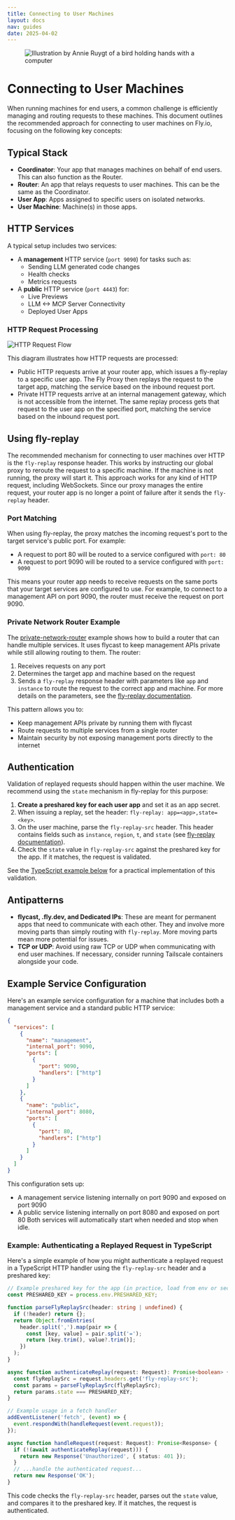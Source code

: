 ```yaml
---
title: Connecting to User Machines
layout: docs
nav: guides
date: 2025-04-02
---
```


<figure>
  <img src="/static/images/connecting-to-users.png" alt="Illustration by Annie Ruygt of a bird holding hands with a computer" class="w-full max-w-lg mx-auto">
</figure>

# Connecting to User Machines

When running machines for end users, a common challenge is efficiently managing and routing requests to these machines. This document outlines the recommended approach for connecting to user machines on Fly.io, focusing on the following key concepts:

## Typical Stack

- **Coordinator**: Your app that manages machines on behalf of end users. This can also function as the Router.
- **Router**: An app that relays requests to user machines. This can be the same as the Coordinator.
- **User App**: Apps assigned to specific users on isolated networks.
- **User Machine**: Machine(s) in those apps.

## HTTP Services

A typical setup includes two services:
- A **management** HTTP service (`port 9090`) for tasks such as:
  - Sending LLM generated code changes
  - Health checks
  - Metrics requests
- A **public** HTTP service (`port 4443`) for:
  - Live Previews
  - LLM <-> MCP Server Connectivity
  - Deployed User Apps

### HTTP Request Processing

![HTTP Request Flow](/docs/blueprints/connecting-to-user-machines-http-flow.svg)

This diagram illustrates how HTTP requests are processed:
- Public HTTP requests arrive at your router app, which issues a fly-replay to a specific user app. The Fly Proxy then replays the request to the target app, matching the service based on the inbound request port.
- Private HTTP requests arrive at an internal management gateway, which is not accessible from the internet. The same replay process gets that request to the user app on the specified port, matching the service based on the inbound request port.

## Using fly-replay

The recommended mechanism for connecting to user machines over HTTP is the `fly-replay` response header. This works by instructing our global proxy to reroute the request to a specific machine. If the machine is not running, the proxy will start it. This approach works for any kind of HTTP request, including WebSockets. Since our proxy manages the entire request, your router app is no longer a point of failure after it sends the `fly-replay` header.

### Port Matching

When using fly-replay, the proxy matches the incoming request's port to the target service's public port. For example:
- A request to port 80 will be routed to a service configured with `port: 80`
- A request to port 9090 will be routed to a service configured with `port: 9090`

This means your router app needs to receive requests on the same ports that your target services are configured to use. For example, to connect to a management API on port 9090, the router must receive the request on port 9090.

### Private Network Router Example

The [private-network-router](https://github.com/fly-apps/private-network-router) example shows how to build a router that can handle multiple services. It uses flycast to keep management APIs private while still allowing routing to them. The router:

1. Receives requests on any port
2. Determines the target app and machine based on the request
3. Sends a `fly-replay` response header with parameters like `app` and `instance` to route the request to the correct app and machine. For more details on the parameters, see the [fly-replay documentation](https://fly.io/docs/networking/dynamic-request-routing/#the-fly-replay-response-header).

This pattern allows you to:
- Keep management APIs private by running them with flycast
- Route requests to multiple services from a single router
- Maintain security by not exposing management ports directly to the internet

## Authentication

Validation of replayed requests should happen within the user machine. We recommend using the `state` mechanism in fly-replay for this purpose:

1. **Create a preshared key for each user app** and set it as an app secret.
2. When issuing a replay, set the header: `fly-replay: app=<app>,state=<key>`.
3. On the user machine, parse the `fly-replay-src` header. This header contains fields such as `instance`, `region`, `t`, and `state` (see [fly-replay documentation](https://fly.io/docs/networking/dynamic-request-routing/#the-fly-replay-response-header)).
4. Check the `state` value in `fly-replay-src` against the preshared key for the app. If it matches, the request is validated.

See the [TypeScript example below](#example-authenticating-a-replayed-request-in-typescript) for a practical implementation of this validation.

## Antipatterns

- **flycast, <app>.fly.dev, and Dedicated IPs**: These are meant for permanent apps that need to communicate with each other. They and involve more moving parts than simply routing with `fly-replay`. More moving parts mean more potential for issues.
- **TCP or UDP**: Avoid using raw TCP or UDP when communicating with end user machines. If necessary, consider running Tailscale containers alongside your code.

## Example Service Configuration

Here's an example service configuration for a machine that includes both a management service and a standard public HTTP service:

```json
{
  "services": [
    {
      "name": "management",
      "internal_port": 9090,
      "ports": [
        {
          "port": 9090,
          "handlers": ["http"]
        }
      ]
    },
    {
      "name": "public",
      "internal_port": 8080,
      "ports": [
        {
          "port": 80,
          "handlers": ["http"]
        }
      ]
    }
  ]
}
```

This configuration sets up:
- A management service listening internally on port 9090 and exposed on port 9090
- A public service listening internally on port 8080 and exposed on port 80
Both services will automatically start when needed and stop when idle.

### Example: Authenticating a Replayed Request in TypeScript

Here's a simple example of how you might authenticate a replayed request in a TypeScript HTTP handler using the `fly-replay-src` header and a preshared key:

```typescript
// Example preshared key for the app (in practice, load from env or secret store)
const PRESHARED_KEY = process.env.PRESHARED_KEY;

function parseFlyReplaySrc(header: string | undefined) {
  if (!header) return {};
  return Object.fromEntries(
    header.split(',').map(pair => {
      const [key, value] = pair.split('=');
      return [key.trim(), value?.trim()];
    })
  );
}

async function authenticateReplay(request: Request): Promise<boolean> {
  const flyReplaySrc = request.headers.get('fly-replay-src');
  const params = parseFlyReplaySrc(flyReplaySrc);
  return params.state === PRESHARED_KEY;
}

// Example usage in a fetch handler
addEventListener('fetch', (event) => {
  event.respondWith(handleRequest(event.request));
});

async function handleRequest(request: Request): Promise<Response> {
  if (!(await authenticateReplay(request))) {
    return new Response('Unauthorized', { status: 401 });
  }
  // ...handle the authenticated request...
  return new Response('OK');
}
```

This code checks the `fly-replay-src` header, parses out the `state` value, and compares it to the preshared key. If it matches, the request is authenticated. 
